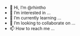 - 👋 Hi, I’m @rhintho
- 👀 I’m interested in ...
- 🌱 I’m currently learning ...
- 💞️ I’m looking to collaborate on ...
- 📫 How to reach me ...

<!---
rhintho/rhintho is a ✨ special ✨ repository because its `README.md` (this file) appears on your GitHub profile.
You can click the Preview link to take a look at your changes.
--->
